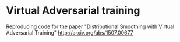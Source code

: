 # Virtual Adversarial training
Reproducing code for the paper "Distributional Smoothing with Virtual Adversarial Training" http://arxiv.org/abs/1507.00677
